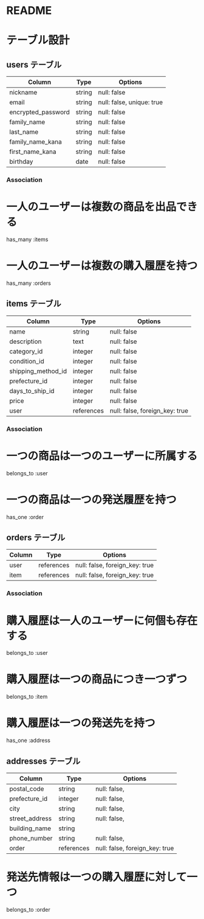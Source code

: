 # README

# テーブル設計

## users テーブル


| Column             | Type   | Options                       |
| ------------------ | ------ | ----------------------------- |
| nickname           | string | null: false                   |
| email              | string | null: false, unique: true     |
| encrypted_password | string | null: false                   |
| family_name        | string | null: false                   |
| last_name          | string | null: false                   |
| family_name_kana   | string | null: false                   |
| first_name_kana    | string | null: false                   |
| birthday           | date   | null: false                   |


### Association
# 一人のユーザーは複数の商品を出品できる
has_many :items
# 一人のユーザーは複数の購入履歴を持つ
has_many :orders





## items テーブル


| Column             | Type       | Options                        |
| ------------------ | ---------  | ------------------------------ |
| name               | string     | null: false                    |
| description        | text       | null: false                    |
| category_id        | integer    | null: false                    |
| condition_id       | integer    | null: false                    |
| shipping_method_id | integer    | null: false                    |
| prefecture_id      | integer    | null: false                    |
| days_to_ship_id    | integer    | null: false                    |
| price              | integer    | null: false                    |
| user               | references | null: false, foreign_key: true |


### Association
# 一つの商品は一つのユーザーに所属する
belongs_to :user
# 一つの商品は一つの発送履歴を持つ
has_one :order



## orders テーブル


| Column  | Type       | Options                        |
| ------- | ---------- | ------------------------------ |
| user    | references | null: false, foreign_key: true |
| item    | references | null: false, foreign_key: true |


### Association
# 購入履歴は一人のユーザーに何個も存在する
belongs_to :user
# 購入履歴は一つの商品につき一つずつ
belongs_to :item
# 購入履歴は一つの発送先を持つ
has_one :address



## addresses テーブル


| Column          | Type       | Options                        |
| --------------- | ---------- | ------------------------------ |
| postal_code     | string     | null: false,                   |
| prefecture_id   | integer    | null: false,                   |
| city            | string     | null: false,                   |
| street_address  | string     | null: false,                   |
| building_name   | string     |                                |
| phone_number    | string     | null: false,                   |
| order           | references | null: false, foreign_key: true |


# 発送先情報は一つの購入履歴に対して一つ
belongs_to :order